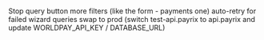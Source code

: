 ###

Stop query button
more filters (like the form - payments one)
auto-retry for failed wizard queries
swap to prod (switch test-api.payrix to api.payrix and update WORLDPAY_API_KEY / DATABASE_URL)
